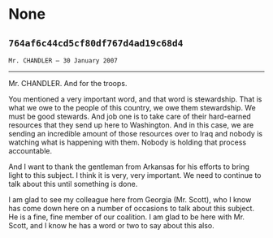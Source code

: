 # None
## `764af6c44cd5cf80df767d4ad19c68d4`
`Mr. CHANDLER — 30 January 2007`

---


Mr. CHANDLER. And for the troops.

You mentioned a very important word, and that word is stewardship. 
That is what we owe to the people of this country, we owe them 
stewardship. We must be good stewards. And job one is to take care of 
their hard-earned resources that they send up here to Washington. And 
in this case, we are sending an incredible amount of those resources 
over to Iraq and nobody is watching what is happening with them. Nobody 
is holding that process accountable.

And I want to thank the gentleman from Arkansas for his efforts to 
bring light to this subject. I think it is very, very important. We 
need to continue to talk about this until something is done.



I am glad to see my colleague here from Georgia (Mr. Scott), who I 
know has come down here on a number of occasions to talk about this 
subject. He is a fine, fine member of our coalition. I am glad to be 
here with Mr. Scott, and I know he has a word or two to say about this 
also.